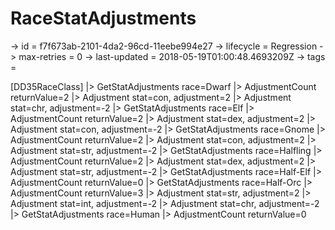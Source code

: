 # RaceStatAdjustments

-> id = f7f673ab-2101-4da2-96cd-11eebe994e27
-> lifecycle = Regression
-> max-retries = 0
-> last-updated = 2018-05-19T01:00:48.4693209Z
-> tags = 

[DD35RaceClass]
|> GetStatAdjustments race=Dwarf
|> AdjustmentCount returnValue=2
|> Adjustment stat=con, adjustment=2
|> Adjustment stat=chr, adjustment=-2
|> GetStatAdjustments race=Elf
|> AdjustmentCount returnValue=2
|> Adjustment stat=dex, adjustment=2
|> Adjustment stat=con, adjustment=-2
|> GetStatAdjustments race=Gnome
|> AdjustmentCount returnValue=2
|> Adjustment stat=con, adjustment=2
|> Adjustment stat=str, adjustment=-2
|> GetStatAdjustments race=Halfling
|> AdjustmentCount returnValue=2
|> Adjustment stat=dex, adjustment=2
|> Adjustment stat=str, adjustment=-2
|> GetStatAdjustments race=Half-Elf
|> AdjustmentCount returnValue=0
|> GetStatAdjustments race=Half-Orc
|> AdjustmentCount returnValue=3
|> Adjustment stat=str, adjustment=2
|> Adjustment stat=int, adjustment=-2
|> Adjustment stat=chr, adjustment=-2
|> GetStatAdjustments race=Human
|> AdjustmentCount returnValue=0
~~~
